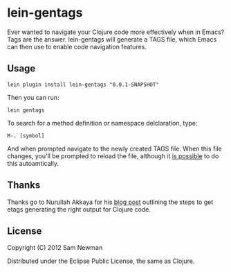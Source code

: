 # lein-gentags

Ever wanted to navigate your Clojure code more effectively when in Emacs? Tags are the answer. lein-gentags will generate a TAGS file, which Emacs can then use to enable code navigation features.

## Usage

```
lein plugin install lein-gentags "0.0.1-SNAPSHOT"
```

Then you can run:

```
lein gentags
```

To search for a method definition or namespace delclaration, type:

```
M-. [symbol]
```

And when prompted navigate to the newly created TAGS file. When this file changes, you'll be prompted to reload the file, although it [is possible](http://stackoverflow.com/questions/4096580/how-to-make-emacs-reload-the-tags-file-automatically) to do this autoamtically.

## Thanks

Thanks go to Nurullah Akkaya for his [blog post](http://nakkaya.com/2009/12/13/getting-etags-to-index-clojure-files/) outlining the steps to get etags generating the right output for Clojure code. 

## License

Copyright (C) 2012 Sam Newman

Distributed under the Eclipse Public License, the same as Clojure.